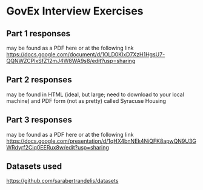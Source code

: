 # GovEx Interview Exercises

## Part 1 responses 
may be found as a PDF here or at the following link
https://docs.google.com/document/d/1OLD0KlxD7XzH1HgsU7-QQNWZCPlxSfZ12mJ4W8WA9s8/edit?usp=sharing

## Part 2 responses
may be found in HTML (ideal, but large; need to download to your local machine) and PDF form (not as pretty) called Syracuse Housing

## Part 3 responses 
may be found as a PDF here or at the following link
https://docs.google.com/presentation/d/1qHX4bnNEk4NiQFK8apwQN9U3GWRdyrf2Ciq0EERux8w/edit?usp=sharing

## Datasets used
https://github.com/sarabertrandelis/datasets

